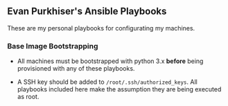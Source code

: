 ## Evan Purkhiser's Ansible Playbooks

These are my personal playbooks for configurating my machines.

### Base Image Bootstrapping

- All machines must be bootstrapped with python 3.x **before** being
  provisioned with any of these playbooks.

- A SSH key should be added to `/root/.ssh/authorized_keys`. All playbooks
  included here make the assumption they are being executed as root.
